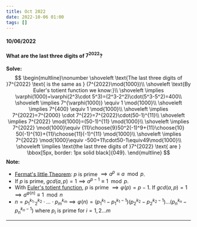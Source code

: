 ```yaml
---
title: Oct 2022
date: 2022-10-06 01:00
tags: []
---
```


#### 10/06/2022

#### What are the last three digits of $7^{2022}$?

**Solve:**
$$
\begin{multline}\nonumber
\shoveleft \text{The last three digits of }7^{2022} \text{ is the same as } (7^{2022}\mod{1000})\\
\shoveleft \text{By Euler's totient function we know:}\\
\shoveleft \implies \varphi(1000)=\varphi(2^3\cdot 5^3)=(2^3-2^2)\cdot(5^3-5^2)=400\\
\shoveleft \implies 7^{\varphi(1000)} \equiv 1 \mod{1000}\\
\shoveleft \implies 7^{400} \equiv 1 \mod{1000}\\
\shoveleft \implies 7^{2022}=7^{2000} \cdot 7^{22}=7^{2022}\cdot(50-1)^{11}\\
\shoveleft \implies 7^{2022} \mod{1000}=(50-1)^{11} \mod{1000}\\
\shoveleft \implies 7^{2022} \mod{1000}\equiv {11}\choose{9}50^2(-1)^9+{11}\choose{10} 50(-1)^{10}+{11}\choose{11}(-1)^{11} \mod{1000}\\
\shoveleft \implies 7^{2022} \mod{1000}\equiv -500+11\cdot50-1\equiv49\mod{1000}\\
\shoveleft \implies \text{the last three digits of }7^{2022} \text{ are } \bbox[5px, border: 1px solid black]{049}.
\end{multline}
$$
**Note:**

* [Fermat's little Theorem](https://en.wikipedia.org/wiki/Fermat%27s_little_theorem): $p$ is prime $\implies a^p \equiv a \mod{p}$.
* If $p$ is prime, $gcd(a,p)=1 \implies a^{p-1}\equiv 1 \mod{p}$.
* With [Euler's totient function](https://en.wikipedia.org/wiki/Euler%27s_totient_function), $p$ is prime $\implies \varphi(p)=p-1$. If $gcd(a,p)=1 \implies a^{\varphi(n)} \equiv 1 \mod{n}$
* $n=p_{1}^{k_1}\cdotp_{2}^{k_2}\cdot \dots\cdot p_{m}^{k_m} \implies \varphi(n)=(p_{1}^{k_1}-p_{1}^{k_1-1})(p_{2}^{k_2}-p_{2}^{k_2-1})\dots (p_{n}^{k_n}-p_{n}^{k_n-1}) \text{ where }p_i \text{ is prime for }i=1,2 \dots m$

---

